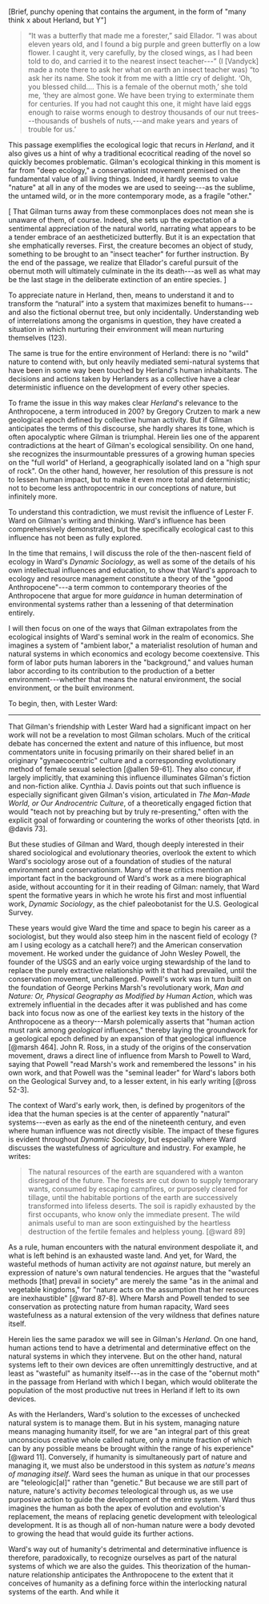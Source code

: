 ---
---

<!--

Working outline: 

1. Intro 
    
    A. ???

2. Ward

-->

[Brief, punchy opening that contains the argument, in the form of "many think
x about Herland, but Y"]

> “It was a butterfly that made me a forester,” said Ellador. “I was about
eleven years old, and I found a big purple and green butterfly on a low flower.
I caught it, very carefully, by the closed wings, as I had been told to do, and
carried it to the nearest insect teacher---” (I [Vandyck] made a note there to
ask her what on earth an insect teacher was) “to ask her its name. She took it
from me with a little cry of delight. ‘Oh, you blessed child…. This is a female
of the obernut moth,’ she told me, ‘they are almost gone. We have been trying
to exterminate them for centuries. If you had not caught this one, it might
have laid eggs enough to raise worms enough to destroy thousands of our nut
trees---thousands of bushels of nuts,---and make years and years of trouble for
us.’

This passage exemplifies the ecological logic that recurs in *Herland*, and it
also gives us a hint of why a traditional ecocritical reading of the novel so
quickly becomes problematic. Gilman's ecological thinking in this moment is far
from "deep ecology," a conservationist movement premised on the fundamental
value of all living things. Indeed, it hardly seems to value "nature" at all in
any of the modes we are used to seeing---as the sublime, the untamed wild, or
in the more contemporary mode, as a fragile "other." 

[ That Gilman turns away from these commonplaces does not mean she is unaware of
them, of course. Indeed, she sets up the expectation of a sentimental
appreciation of the natural world, narrating what appears to be a tender
embrace of an aestheticized butterfly. But it is an expectation that she
emphatically reverses. First, the creature becomes an object of study,
something to be brought to an "insect teacher" for further instruction. By the
end of the passage, we realize that Ellador's careful pursuit of the obernut
moth will ultimately culminate in the its death---as well as what may be the
last stage in the deliberate extinction of an entire species. ]

To appreciate nature in Herland, then, means to understand it and to transform
the “natural” into a system that maximizes benefit to humans---and also the
fictional obernut tree, but only incidentally. Understanding web of
interrelations among the organisms in question, they have created a situation
in which nurturing their environment will mean nurturing themselves (123). 

The same is true for the entire environment of Herland: there is no "wild"
nature to contend with, but only heavily mediated semi-natural systems that
have been in some way been touched by Herland's human inhabitants. The
decisions and actions taken by Herlanders as a collective have a clear
deterministic influence on the development of every other species. 

To frame the issue in this way makes clear *Herland*'s relevance to the
Anthropocene, a term introduced in 200? by Gregory Crutzen to mark a new
geological epoch defined by collective human activity. But if Gilman
anticipates the terms of this discourse, she hardly shares its tone, which is
often apocalyptic where Gilman is triumphal. Herein lies one of the apparent
contradictions at the heart of Gilman's ecological sensibility. On one hand,
she recognizes the insurmountable pressures of a growing human species on the
"full world" of Herland, a geographically isolated land on a "high spur of
rock". On the other hand, however, her resolution of this pressure is not to
lessen human impact, but to make it even more total and deterministic; not to
become less anthropocentric in our conceptions of nature, but infinitely more. 

To understand this contradiction, we must revisit the influence of Lester F.
Ward on Gilman's writing and thinking. Ward's influence has been
comprehensively demonstrated, but the specifically ecological cast to this
influence has not been as fully explored. 

In the time that remains, I will discuss the role of the then-nascent field of
ecology in Ward's *Dynamic Sociology*, as well as some of the details of his
own intellectual influences and education, to show that Ward's approach to
ecology and resource management constitute a theory of the "good
Anthropocene"---a term common to contemporary theories of the Anthropocene that
argue for more *guidance* in human determination of environmental systems
rather than a lessening of that determination entirely. 

I will then focus on one of the ways that Gilman extrapolates from the
ecological insights of Ward's seminal work in the realm of economics. She
imagines a system of "ambient labor," a materialist resolution of human and
natural systems in which economics and ecology become coextensive. This form of
labor puts human laborers in the "background," and values human labor according
to its contribution to the production of a better environment---whether that
means the natural environment, the social environment, or the built
environment. 

To begin, then, with Lester Ward:

***

That Gilman's friendship with Lester Ward had a significant impact on her work
will not be a revelation to most Gilman scholars. Much of the critical debate
has concerned the extent and nature of this influence, but most commentators
unite in focusing primarily on their shared belief in an originary
"gynaecocentric" culture and a corresponding evolutionary method of female
sexual selection [@allen 59-61]. They also concur, if largely implicitly, that
examining this influence illuminates Gilman's fiction and non-fiction alike.
Cynthia J. Davis points out that such influence is especially significant given
Gilman's vision, articulated in *The Man-Made World, or Our Androcentric
Culture*, of a theoretically engaged fiction that would "teach not by preaching
but by truly re-presenting," often with the explicit goal of forwarding or
countering the works of other theorists [qtd. in @davis 73]. 

But these studies of Gilman and Ward, though deeply interested in their shared
sociological and evolutionary theories, overlook the extent to which Ward's
sociology arose out of a foundation of studies of the natural environment and
conservationism. Many of these critics mention an important fact in the
background of Ward's work as a mere biographical aside, without accounting for
it in their reading of Gilman: namely, that Ward spent the formative years in
which he wrote his first and most influential work, *Dynamic Sociology*, as the
chief paleobotanist for the U.S. Geological Survey. 

These years would give Ward the time and space to begin his career as
a sociologist, but they would also steep him in the nascent field of ecology (?
am I using ecology as a catchall here?) and the American conservation movement.
He worked under the guidance of John Wesley Powell, the founder of the USGS and
an early voice urging stewardship of the land to replace the purely extractive
relationship with it that had prevailed, until the conservation movement,
unchallenged. Powell's work was in turn built on the foundation of George
Perkins Marsh's revolutionary work, *Man and Nature: Or, Physical Geography as
Modified by Human Action*, which was extremely influential in the decades after
it was published and has come back into focus now as one of the earliest key
texts in the history of the Anthropocene as a theory---Marsh polemically
asserts that "human action must rank among *geological* influences," thereby
laying the groundwork for a geological epoch defined by an expansion of that
geological influence [@marsh 464]. John R. Ross, in a study of the origins of
the conservation movement, draws a direct line of influence from Marsh to
Powell to Ward, saying that Powell "read Marsh's work and remembered the
lessons" in his own work, and that Powell was the "seminal leader" for Ward's
labors both on the Geological Survey and, to a lesser extent, in his early
writing [@ross 52-3]. 

The context of Ward's early work, then, is defined by progenitors of the idea
that the human species is at the center of apparently "natural" systems---even
as early as the end of the nineteenth century, and even where human influence
was not directly visible. The impact of these figures is evident throughout
*Dynamic Sociology*, but especially where Ward discusses the wastefulness of
agriculture and industry. For example, he writes:

> The natural resources of the earth are squandered with a wanton disregard of
the future. The forests are cut down to supply temporary wants, consumed by
escaping campfires, or purposely cleared for tillage, until the habitable
portions of the earth are successively transformed into lifeless deserts. The
soil is rapidly exhausted by the first occupants, who know only the immediate
present. The wild animals useful to man are soon extinguished by the heartless
destruction of the fertile females and helpless young. [@ward 89]

As a rule, human encounters with the natural environment despoliate it, and
what is left behind is an exhausted waste land. And yet, for Ward, the wasteful
methods of human activity are not *against* nature, but merely an expression of
nature's own natural tendencies. He argues that the "wasteful methods [that]
prevail in society" are merely the same "as in the animal and vegetable
kingdoms," for "nature acts on the assumption that her resources are
inexhaustible" [@ward 87-8]. Where Marsh and Powell tended to see conservation
as protecting nature from human rapacity, Ward sees wastefulness as a natural
extension of the very wildness that defines nature itself. 

Herein lies the same paradox we will see in Gilman's *Herland*. On one hand,
human actions tend to have a detrimental and determinative effect on the
natural systems in which they intervene. But on the other hand, natural systems
left to their own devices are often unremittingly destructive, and at least as
"wasteful" as humanity itself---as in the case of the "obernut moth" in the
passage from Herland with which I began, which would obliterate the population
of the most productive nut trees in Herland if left to its own devices.

As with the Herlanders, Ward's solution to the excesses of unchecked natural
system is to manage them. But in his system, managing nature means managing
humanity itself, for we are "an integral part of this great unconscious
creative whole called nature, only a minute fraction of which can by any
possible means be brought within the range of his experience" [@ward 11].
Conversely, if humanity is simultaneously part of nature and managing it, we
must also be understood in this system as *nature's means of managing itself*.
Ward sees the human as unique in that our processes are "teleologic[al]" rather
than "genetic." But because we are still part of nature, nature's activity
*becomes* teleological through us, as we use purposive action to guide the
development of the entire system. Ward thus imagines the human as both the apex
of evolution and evolution's replacement, the means of replacing genetic
development with teleological development. It is as though all of non-human
nature were a body devoted to growing the head that would guide its further
actions. 

Ward's way out of humanity's detrimental and determinative influence is
therefore, paradoxically, to recognize ourselves as part of the natural systems
of which we are also the guides. This theorization of the human-nature
relationship anticipates the Anthropocene to the extent that it conceives of
humanity as a defining force within the interlocking natural systems of the
earth. And while it 




